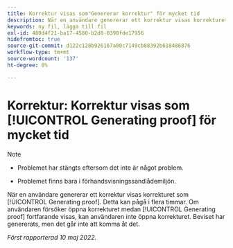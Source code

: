 ```yaml
---
title: Korrektur visas som"Genererar korrektur" för mycket tid
description: När en användare genererar ett korrektur visas korrekturet som"Genererar korrektur". Detta kan pågå i flera timmar. Om användaren försöker öppna korrekturet medan "Generera korrektur" fortfarande visas, kan användaren inte öppna korrekturet. Beviset har genererats, men det går inte att komma åt det.
keywords: ny fil, lägga till fil
exl-id: 480d4f21-ba17-4580-b2d8-0390fde17956
hidefromtoc: true
source-git-commit: d122c128b926167a00c7149cb88392b618486876
workflow-type: tm+mt
source-wordcount: '137'
ht-degree: 0%

---
```


# Korrektur: Korrektur visas som [!UICONTROL Generating proof] för mycket tid

>[!NOTE]
>
>* Problemet har stängts eftersom det inte är något problem.
>
>* Problemet finns bara i förhandsvisningssandlådemiljön.

När en användare genererar ett korrektur visas korrekturet som [!UICONTROL Generating proof]. Detta kan pågå i flera timmar. Om användaren försöker öppna korrekturet medan [!UICONTROL Generating proof] fortfarande visas, kan användaren inte öppna korrekturet. Beviset har genererats, men det går inte att komma åt det.

*Först rapporterad 10 maj 2022.*

